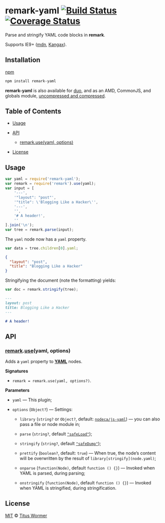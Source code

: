 # remark-yaml [![Build Status](https://img.shields.io/travis/wooorm/remark-yaml.svg)](https://travis-ci.org/wooorm/remark-yaml) [![Coverage Status](https://img.shields.io/codecov/c/github/wooorm/remark-yaml.svg)](https://codecov.io/github/wooorm/remark-yaml)

Parse and stringify YAML code blocks in **remark**.

Supports IE9+ ([mdn](https://developer.mozilla.org/JavaScript/Reference/Global_Objects/Object/defineProperty), [Kangax](http://kangax.github.io/compat-table/es5/#Object.defineProperty)).

## Installation

[npm](https://docs.npmjs.com/cli/install)

```bash
npm install remark-yaml
```

**remark-yaml** is also available for [duo](http://duojs.org/#getting-started),
and as an AMD, CommonJS, and globals module, [uncompressed and
compressed](https://github.com/wooorm/remark-yaml/releases).

## Table of Contents

*   [Usage](#usage)

*   [API](#api)

    *   [remark.use(yaml, options)](#remarkuseyaml-options)

*   [License](#license)

## Usage

```javascript
var yaml = require('remark-yaml');
var remark = require('remark').use(yaml);
var input = [
    '---',
    '"layout": "post"',
    '"title": \'Blogging Like a Hacker\'',
    '---',
    '',
    '# A header!',
    ''
].join('\n');
var tree = remark.parse(input);
```

The `yaml` node now has a `yaml` property.

```javascript
var data = tree.children[0].yaml;
```

```json
{
  "layout": "post",
  "title": "Blogging Like a Hacker"
}
```

Stringifying the document (note the formatting) yields:

```javascript
var doc = remark.stringify(tree);
```

```markdown
---
layout: post
title: Blogging Like a Hacker
---

# A header!
```

## API

### [remark](https://github.com/wooorm/remark#api).[use](https://github.com/wooorm/remark#remarkuseplugin-options)(yaml, options)

Adds a `yaml` property to [**YAML**](https://github.com/wooorm/remark/blob/master/doc/Nodes.md#yaml) nodes.

**Signatures**

*   `remark = remark.use(yaml, options?)`.

**Parameters**

*   `yaml` — This plugin;

*   `options` (`Object?`) — Settings:

    *   `library` (`string?` or `Object?`, default: [`nodeca/js-yaml`](https://github.com/nodeca/js-yaml))
        — you can also pass a file or node module in;

    *   `parse` (`string?`, default [`"safeLoad"`](https://github.com/nodeca/js-yaml#safeload-string---options-));

    *   `stringify` (`string?`, default [`"safeDump"`](https://github.com/nodeca/js-yaml#safedump-object---options-));

    *   `prettify` (`boolean?`, default: `true`)
        — When true, the node’s content will be overwritten by the result
        of `library[stringify](node.yaml)`;

    *   `onparse` (`function(Node)`, default `function () {}`)
        — Invoked when YAML is parsed, during parsing;

    *   `onstringify` (`function(Node)`, default `function () {}`)
        — Invoked when YAML is stringified, during stringification.

## License

[MIT](LICENSE) © [Titus Wormer](http://wooorm.com)
